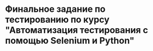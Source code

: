 # Финальное задание по тестированию по курсу "Автоматизация тестирования с помощью Selenium и Python"
